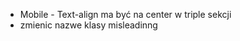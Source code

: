<!-- - Poprawić partners section -->

- Mobile - Text-align ma być na center w triple sekcji
- zmienic nazwe klasy misleadinng
